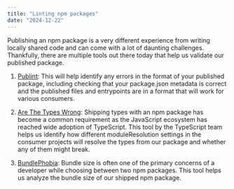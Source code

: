 ```yaml
---
title: "Linting npm packages"
date: "2024-12-22"
---
```


Publishing an npm package is a very different experience from writing locally shared code and can come with a lot of daunting challenges. Thankfully, there are multiple tools out there today that help us validate our published package.

1. [Publint][1]: This will help identify any errors in the format of your published package, including checking that your package.json metadata is correct and the published files and entrypoints are in a format that will work for various consumers.

2. [Are The Types Wrong][2]: Shipping types with an npm package has become a common requirement as the JavaScript ecosystem has reached wide adoption of TypeScript. This tool by the TypeScript team helps us identify how different moduleResolution settings in the consumer projects will resolve the types from our package and whether any of them might break.

3. [BundlePhobia][3]: Bundle size is often one of the primary concerns of a developer while choosing between two npm packages. This tool helps us analyze the bundle size of our shipped npm package.

[1]: https://publint.dev/
[2]: https://arethetypeswrong.github.io/
[3]: https://bundlephobia.com/

